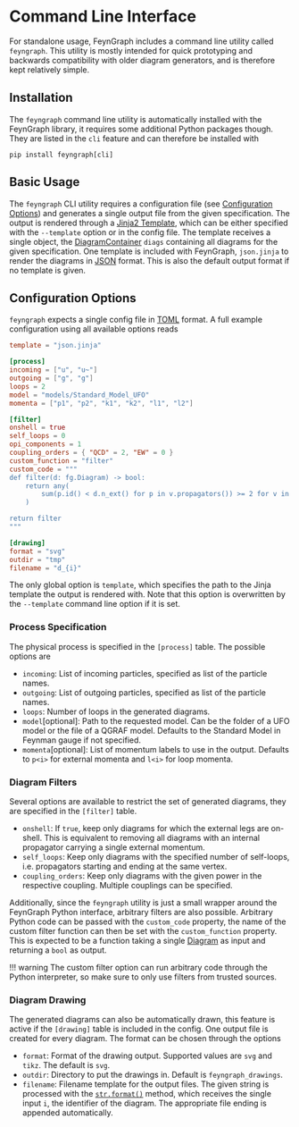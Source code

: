 # Command Line Interface

For standalone usage, FeynGraph includes a command line utility called `feyngraph`. This utility is mostly intended for quick prototyping and backwards compatibility with older diagram generators, and is therefore kept relatively simple.

## Installation
The `feyngraph` command line utility is automatically installed with the FeynGraph library, it requires some additional Python packages though. They are listed in the `cli` feature and can therefore be installed with
```
pip install feyngraph[cli]
```

## Basic Usage
The `feyngraph` CLI utility requires a configuration file (see [Configuration Options](#configuration-options)) and generates a single output file from the given specification. The output is rendered through a [Jinja2 Template](https://jinja.palletsprojects.com/en/stable/), which can be either specified with the `--template` option or in the config file.
The template receives a single object, the [DiagramContainer](../../reference/feyngraph.md#feyngraph.DiagramContainer) `diags` containing all diagrams for the given specification. One template is included with FeynGraph, `json.jinja` to render the diagrams in [JSON](https://www.json.org/) format. This is also the default output format if no template is given.

## Configuration Options
`feyngraph` expects a single config file in [TOML](https://toml.io/) format. A full example configuration using all available options reads
```toml
template = "json.jinja"

[process]
incoming = ["u", "u~"]
outgoing = ["g", "g"]
loops = 2
model = "models/Standard_Model_UFO"
momenta = ["p1", "p2", "k1", "k2", "l1", "l2"]

[filter]
onshell = true
self_loops = 0
opi_components = 1
coupling_orders = { "QCD" = 2, "EW" = 0 }
custom_function = "filter"
custom_code = """
def filter(d: fg.Diagram) -> bool:
    return any(
        sum(p.id() < d.n_ext() for p in v.propagators()) >= 2 for v in d.vertices()
    )

return filter
"""

[drawing]
format = "svg"
outdir = "tmp"
filename = "d_{i}"
```
The only global option is `template`, which specifies the path to the Jinja template the output is rendered with. Note that this option is overwritten by the `--template` command line option if it is set.

### Process Specification
The physical process is specified in the `[process]` table. The possible options are

- `incoming`: List of incoming particles, specified as list of the particle names.
- `outgoing`: List of outgoing particles, specified as list of the particle names.
- `loops`: Number of loops in the generated diagrams.
- `model`[optional]: Path to the requested model. Can be the folder of a UFO model or the file of a QGRAF model. Defaults to the Standard Model in Feynman gauge if not specified.
- `momenta`[optional]: List of momentum labels to use in the output. Defaults to `p<i>` for external momenta and `l<i>` for loop momenta.

### Diagram Filters
Several options are available to restrict the set of generated diagrams, they are specified in the `[filter]` table.

- `onshell`: If `true`, keep only diagrams for which the external legs are on-shell. This is equivalent to removing all diagrams with an internal propagator carrying a single external momentum.
- `self_loops`: Keep only diagrams with the specified number of self-loops, i.e. propagators starting and ending at the same vertex.
- `coupling_orders`: Keep only diagrams with the given power in the respective coupling. Multiple couplings can be specified.

Additionally, since the `feyngraph` utility is just a small wrapper around the FeynGraph Python interface, arbitrary filters are also possible. Arbitrary Python code can be passed with the `custom_code` property, the name of the custom filter function can then be set with the `custom_function` property. This is expected to be a function taking a single [Diagram](../../reference/feyngraph.md#feyngraph.Diagram) as input and returning a `bool` as output.

!!! warning
    The custom filter option can run arbitrary code through the Python interpreter, so make sure to only use filters from trusted sources.

### Diagram Drawing
The generated diagrams can also be automatically drawn, this feature is active if the `[drawing]` table is included in the config. One output file is created for every diagram. The format can be chosen through the options

- `format`: Format of the drawing output. Supported values are `svg` and `tikz`. The default is `svg`.
- `outdir`: Directory to put the drawings in. Default is `feyngraph_drawings`.
- `filename`: Filename template for the output files. The given string is processed with the [`str.format()`](https://docs.python.org/3/library/stdtypes.html#str.format) method, which receives the single input `i`, the identifier of the diagram. The appropriate file ending is appended automatically.

